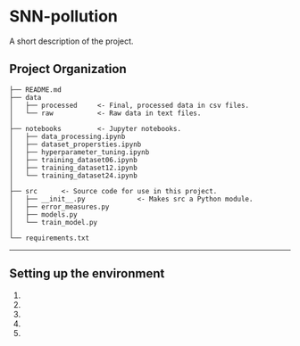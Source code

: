 SNN-pollution
==============================

A short description of the project.

Project Organization
------------

    ├── README.md
    ├── data
    │   ├── processed     <- Final, processed data in csv files.
    │   └── raw           <- Raw data in text files.
    │
    ├── notebooks         <- Jupyter notebooks.
    │   ├── data_processing.ipynb
    │   ├── dataset_propersties.ipynb
    │   ├── hyperparameter_tuning.ipynb
    │   ├── training_dataset06.ipynb
    │   ├── training_dataset12.ipynb
    │   └── training_dataset24.ipynb
    │
    ├── src      <- Source code for use in this project.
    │   ├── __init__.py             <- Makes src a Python module.
    │   ├── error_measures.py       
    │   ├── models.py       
    │   └── train_model.py         
    │
    └── requirements.txt

--------


Setting up the environment
------------

1. 
2. 
3. 
4. 
5.
